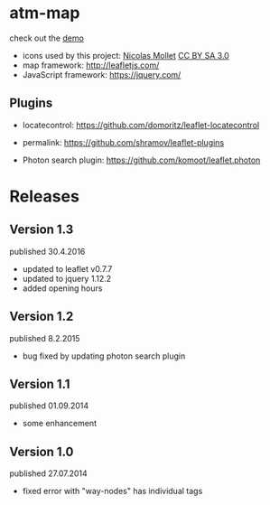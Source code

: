 # atm-map

check out the <a href="http://www.marcusbleil.de/m/">demo</a>

- icons used by this project:
<a href="http://mapicons.nicolasmollet.com/">Nicolas Mollet</a> <a href="http://creativecommons.org/licenses/by-sa/3.0/">CC BY SA 3.0</a>
- map framework: http://leafletjs.com/
- JavaScript framework: https://jquery.com/

## Plugins

- locatecontrol: https://github.com/domoritz/leaflet-locatecontrol

- permalink: https://github.com/shramov/leaflet-plugins

- Photon search plugin: https://github.com/komoot/leaflet.photon

# Releases

## Version 1.3

published 30.4.2016

- updated to leaflet v0.7.7
- updated to jquery 1.12.2
- added opening hours

## Version 1.2

published 8.2.2015

- bug fixed by updating photon search plugin

## Version 1.1

published 01.09.2014

- some enhancement

## Version 1.0

published 27.07.2014

- fixed error with "way-nodes" has individual tags
